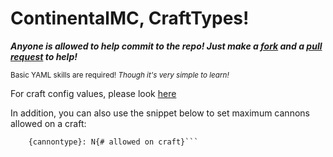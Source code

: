 # **ContinentalMC, CraftTypes!**
***Anyone is allowed to help commit to the repo! Just make a [fork](https://github.com/ContinentalMC/CMC-Resource-Pack/fork) and a [pull request](https://github.com/ContinentalMC/Movecraft-Types/compare) to help!***

<sup>Basic YAML skills are required! *Though it's very simple to learn!*</sup>



For craft config values, please look [here](https://github.com/APDevTeam/Movecraft/wiki/Example-Craft-File)

In addition, you can also use the snippet below to set maximum cannons allowed on a craft:

```maxCannons:
    {cannontype}: N{# allowed on craft}```
